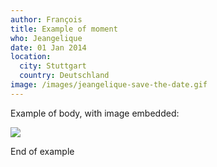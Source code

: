 ```yaml
---
author: François
title: Example of moment
who: Jeangelique
date: 01 Jan 2014
location:
  city: Stuttgart
  country: Deutschland
image: /images/jeangelique-save-the-date.gif
---
```

Example of body, with image embedded:

![](/images/jeangelique-save-the-date.gif)

End of example
